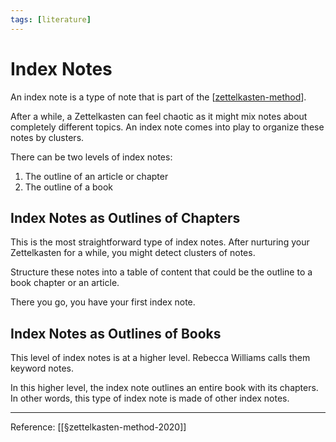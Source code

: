 ```yaml
---
tags: [literature]
---
```


# Index Notes

An index note is a type of note that is part of the [[zettelkasten-method]].

After a while, a Zettelkasten can feel chaotic as it might mix notes about completely different topics. An index note comes into play to organize these notes by clusters.

There can be two levels of index notes:
1. The outline of an article or chapter
2. The outline of a book

## Index Notes as Outlines of Chapters

This is the most straightforward type of index notes. After nurturing your Zettelkasten for a while, you might detect clusters of notes.

Structure these notes into a table of content that could be the outline to a book chapter or an article.

There you go, you have your first index note.

## Index Notes as Outlines of Books

This level of index notes is at a higher level. Rebecca Williams calls them keyword notes.

In this higher level, the index note outlines an entire book with its chapters. In other words, this type of index note is made of other index notes.

---
Reference: [[§zettelkasten-method-2020]]

[//begin]: # "Autogenerated link references for markdown compatibility"
[zettelkasten-method]: zettelkasten-method "Zettelkasten Method"
[//end]: # "Autogenerated link references"